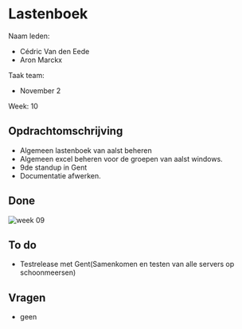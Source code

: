 # Lastenboek

Naam leden: 
- Cédric Van den Eede
- Aron Marckx

Taak team:
- November 2

Week: 10

## Opdrachtomschrijving

- Algemeen lastenboek van aalst beheren
- Algemeen excel beheren voor de groepen van aalst windows.
- 9de standup in Gent
- Documentatie afwerken.

## Done

![week 09](https://github.com/HoGentTIN/p3ops-1920-red/blob/November2/Servers/November2/Lastenboek/Screenshots%20lastenboek/week09.png)

## To do

- Testrelease met Gent(Samenkomen en testen van alle servers op schoonmeersen)

## Vragen
- geen

